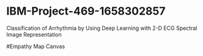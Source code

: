 # IBM-Project-469-1658302857
Classification of Arrhythmia by Using Deep Learning with 2-D ECG Spectral Image Representation


#Empathy Map Canvas


